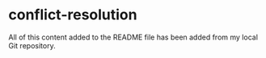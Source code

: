 # conflict-resolution

All of this content added to the README file has been added from my local Git repository.